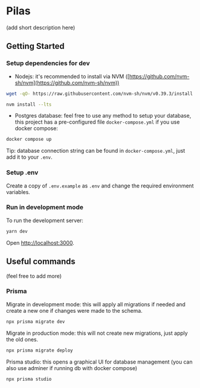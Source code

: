 # Pilas

(add short description here)

## Getting Started

### Setup dependencies for dev

- Nodejs: it's recommended to install via NVM ([https://github.com/nvm-sh/nvm](https://github.com/nvm-sh/nvm))

```bash
wget -qO- https://raw.githubusercontent.com/nvm-sh/nvm/v0.39.3/install.sh | bash

nvm install --lts
```

- Postgres database: feel free to use any method to setup your database, this project has a pre-configured file `docker-compose.yml` if you use docker compose:

```bash
docker compose up
```

Tip: database connection string can be found in `docker-compose.yml`, just add it to your `.env`.

### Setup .env

Create a copy of `.env.example` as `.env` and change the required environment variables.

### Run in development mode

To run the development server:

```bash
yarn dev
```

Open [http://localhost:3000](http://localhost:3000).

## Useful commands

(feel free to add more)

### Prisma

Migrate in development mode: this will apply all migrations if needed and create a new one if changes were made to the schema.

```bash
npx prisma migrate dev
```

Migrate in production mode: this will not create new migrations, just apply the old ones.

```bash
npx prisma migrate deploy
```

Prisma studio: this opens a graphical UI for database management (you can also use adminer if running db with docker compose)

```bash
npx prisma studio
```
